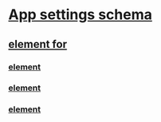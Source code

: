# [App settings schema](index.md)
## [<appSettings> element for <configuration>](appsettings-element-for-configuration.md)
### [<add> element](add-element-for-appsettings.md)   
### [<clear> element](clear-element-for-appsettings.md)   
### [<remove> element](remove-element-for-appsettings.md)
